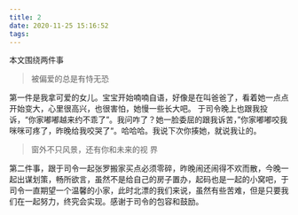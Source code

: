 ```yaml
---
title: 2
date: 2020-11-25 15:16:52
tags:
---
```


本文围绕两件事
> 被偏爱的总是有恃无恐

第一件是我拿可爱的女儿。宝宝开始喃喃自语，好像是在叫爸爸了，看着她一点点开始变大，心里很高兴，也很害怕，她慢一些长大吧。 于司令晚上也跟我投诉，“你家嘟嘟越来约不乖了”。我问咋了？她一脸委屈的跟我诉苦，”你家嘟嘟咬我咪咪可疼了，昨晚给我咬哭了“。哈哈哈。我说下次你揍她，就说我让的。
> 窗外不只风景，还有你和未来的视
> 界

第二件事，跟于司令一起张罗搬家买点必须零碎，昨晚闹还闹得不欢而散，今晚一起出谋划策，畅所欲言，虽然不是给自己的房子置办，起码也是一起的小窝吧，于司令一直期望一个温馨的小家，此时北漂的我们来说，虽然有些苦难，但是只要我们在一起努力，终究会实现。感谢于司令的包容和鼓励。
